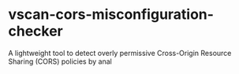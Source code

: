 # vscan-cors-misconfiguration-checker
A lightweight tool to detect overly permissive Cross-Origin Resource Sharing (CORS) policies by anal
